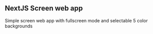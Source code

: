 ## NextJS Screen web app

Simple screen web app with fullscreen mode and selectable 5 color backgrounds

 